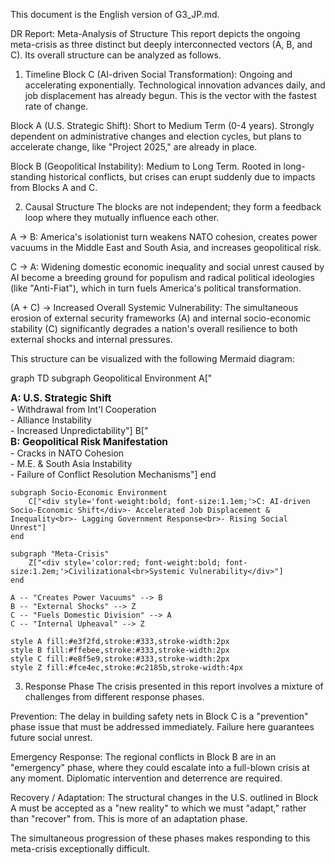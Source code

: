 This document is the English version of G3_JP.md.

DR Report: Meta-Analysis of Structure
This report depicts the ongoing meta-crisis as three distinct but deeply interconnected vectors (A, B, and C). Its overall structure can be analyzed as follows.

1. Timeline
Block C (AI-driven Social Transformation): Ongoing and accelerating exponentially. Technological innovation advances daily, and job displacement has already begun. This is the vector with the fastest rate of change.

Block A (U.S. Strategic Shift): Short to Medium Term (0-4 years). Strongly dependent on administrative changes and election cycles, but plans to accelerate change, like "Project 2025," are already in place.

Block B (Geopolitical Instability): Medium to Long Term. Rooted in long-standing historical conflicts, but crises can erupt suddenly due to impacts from Blocks A and C.

2. Causal Structure
The blocks are not independent; they form a feedback loop where they mutually influence each other.

A → B: America's isolationist turn weakens NATO cohesion, creates power vacuums in the Middle East and South Asia, and increases geopolitical risk.

C → A: Widening domestic economic inequality and social unrest caused by AI become a breeding ground for populism and radical political ideologies (like "Anti-Fiat"), which in turn fuels America's political transformation.

(A + C) → Increased Overall Systemic Vulnerability: The simultaneous erosion of external security frameworks (A) and internal socio-economic stability (C) significantly degrades a nation's overall resilience to both external shocks and internal pressures.

This structure can be visualized with the following Mermaid diagram:

graph TD
    subgraph Geopolitical Environment
        A["<div style='font-weight:bold; font-size:1.1em;'>A: U.S. Strategic Shift</div>- Withdrawal from Int'l Cooperation<br>- Alliance Instability<br>- Increased Unpredictability"]
        B["<div style='font-weight:bold; font-size:1.1em;'>B: Geopolitical Risk Manifestation</div>- Cracks in NATO Cohesion<br>- M.E. & South Asia Instability<br>- Failure of Conflict Resolution Mechanisms"]
    end

    subgraph Socio-Economic Environment
        C["<div style='font-weight:bold; font-size:1.1em;'>C: AI-driven Socio-Economic Shift</div>- Accelerated Job Displacement & Inequality<br>- Lagging Government Response<br>- Rising Social Unrest"]
    end

    subgraph "Meta-Crisis"
        Z["<div style='color:red; font-weight:bold; font-size:1.2em;'>Civilizational<br>Systemic Vulnerability</div>"]
    end

    A -- "Creates Power Vacuums" --> B
    B -- "External Shocks" --> Z
    C -- "Fuels Domestic Division" --> A
    C -- "Internal Upheaval" --> Z

    style A fill:#e3f2fd,stroke:#333,stroke-width:2px
    style B fill:#ffebee,stroke:#333,stroke-width:2px
    style C fill:#e8f5e9,stroke:#333,stroke-width:2px
    style Z fill:#fce4ec,stroke:#c2185b,stroke-width:4px

3. Response Phase
The crisis presented in this report involves a mixture of challenges from different response phases.

Prevention: The delay in building safety nets in Block C is a "prevention" phase issue that must be addressed immediately. Failure here guarantees future social unrest.

Emergency Response: The regional conflicts in Block B are in an "emergency" phase, where they could escalate into a full-blown crisis at any moment. Diplomatic intervention and deterrence are required.

Recovery / Adaptation: The structural changes in the U.S. outlined in Block A must be accepted as a "new reality" to which we must "adapt," rather than "recover" from. This is more of an adaptation phase.

The simultaneous progression of these phases makes responding to this meta-crisis exceptionally difficult.